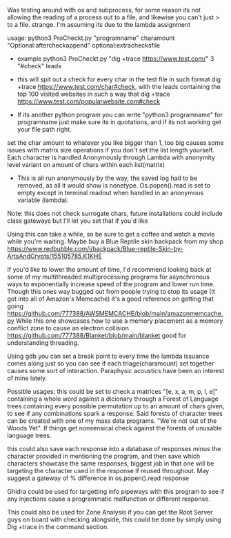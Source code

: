 Was testing around with os and subprocess, for some reason its not allowing the reading of a process out to a file, and likewise you can't just > to a file. strange. I'm assuming its due to the lambda assignment


usage: python3 ProCheckt.py "programname" charamount "Optional:aftercheckappend" optional:extrachecksfile

* example python3 ProCheckt.py "dig +trace  https://www.test.com/" 3 "#check" leads

* this will spit out a check for every char in the test file in such format   dig +trace https://www.test.com/char#check, with the leads containing the top 100 visited websites in such a way that dig +trace https://www.test.com/popularwebsite.com#check

* If its another python program you can write "python3 programname" for programname just make sure its in quotations, and if its not working get your file path right.

set the char amount to whatever you like bigger than 1, too big causes some issues with matrix size operations if you don't set the list length yourself. Each character is handled Anonymously through Lambda with anonymity level variant on amount of chars within each list(matrix)

* This is all run anonymously by the way, the saved log had to be removed, as all it would show is nonetype. Os.popen().read is set to empty except in terminal readout when handled in an anonymous variable (lambda).


Note: this does not check surrogate chars, future installations could include class gateways but I'll let you set that if you'd like




Using this can take a while, so be sure to get a coffee and watch a movie while you're waiting. Maybe buy a Blue Reptile skin backpack from my shop https://www.redbubble.com/i/backpack/Blue-reptile-Skin-by-ArtsAndCrypts/155105785.K1KHE

If you'd like to lower the amount of time, I'd recommend looking back at some of my multithreaded multiprocessing programs for asynchronous ways to exponentially increase speed of the program and lower run time. Though this ones way bugged out from people trying to stop its usage (It got into all of Amazon's Memcache) it's a good reference on getting that going https://github.com/777388/AWSMEMCACHE/blob/main/amazonmemcache.py  While this one showcases how to use a memory placement as a memory conflict zone to cause an electron collision https://github.com/777388/Blanket/blob/main/blanket good for understanding threading.

Using gdb you can set a break point to every time the lambda issuance comes along just so you can see if each triage(charamount) set together causes some sort of interaction. Paraphysic acoustics have been an interest of mine lately.

Possible usages: this could be set to check a matrices "[e, x, a, m, p, l, e]" containing a whole word against a dicionary through a Forest of Language trees containing every possible permutation up to an amount of chars given, to see if any combinations spark a response. Said forests of character trees can be created with one of my mass data programs. "We're not out of the Woods Yet". If things get nonsensical check against the forests of unusable language trees.

this could also save each response into a database of responses minus the character provided in mentioning the program, and then save which characters showcase the same responses, biggest job in that one will be targeting the character used in the response if reused throughout. May suggest a gateway of % difference in os.popen().read response

Ghidra could be used for targetting info pipeways with this program to see if any injections cause a programmatic malfunction or different response.

This could also be used for Zone Analysis if you can get the Root Server guys on board with checking alongside, this could be done by simply using Dig +trace in the command section.
